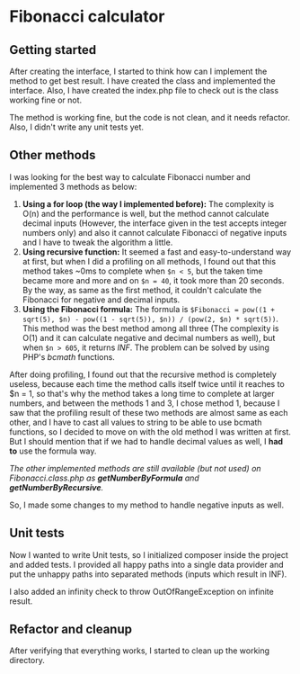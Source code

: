 # Fibonacci calculator

## Getting started
After creating the interface, I started to think how can I implement the method to get best result.
I have created the class and implemented the interface. Also, I have created the index.php file to check out is the class working fine or not.

The method is working fine, but the code is not clean, and it needs refactor. Also, I didn't write any unit tests yet.

## Other methods
I was looking for the best way to calculate Fibonacci number and implemented 3 methods as below:
1. **Using a for loop (the way I implemented before):** The complexity is O(n) and the performance is well, but the
   method cannot calculate decimal inputs (However, the interface given in the test accepts integer numbers
   only) and also it cannot calculate Fibonacci of negative inputs and I have to tweak the algorithm a little.
1. **Using recursive function:** It seemed a fast and easy-to-understand way at first, but when I did
   a profiling on all methods, I found out that this method takes ~0ms to complete when `$n < 5`, but the taken
   time became more and more and on `$n = 40`, it took more than 20 seconds. By the way, as same as the first
   method, it couldn't calculate the Fibonacci for negative and decimal inputs.
1. **Using the Fibonacci formula:** The formula is `$Fibonacci = pow((1 + sqrt(5), $n) - pow((1 - sqrt(5)), $n)) / (pow(2, $n) * sqrt(5))`.
   This method was the best method among all three (The complexity is O(1) and it can calculate negative and decimal numbers as well),
   but when `$n > 605`, it returns *INF*. The problem can be solved by using PHP's *bcmath* functions.

After doing profiling, I found out that the recursive method is completely useless, because each time the method calls itself twice
until it reaches to $n = 1, so that's why the method takes a long time to complete at larger numbers, and between the methods 1 and 3,
I chose method 1, because I saw that the profiling result of these two methods are almost same as each other, and I have to cast
all values to string to be able to use bcmath functions, so I decided to move on with the old method I was written at first. But I
should mention that if we had to handle decimal values as well, I **had to** use the formula way.

*The other implemented methods are still available (but not used) on Fibonacci.class.php as **getNumberByFormula** and **getNumberByRecursive**.*

So, I made some changes to my method to handle negative inputs as well.

## Unit tests
Now I wanted to write Unit tests, so I initialized composer inside the project and added tests. I provided all happy paths into a single
data provider and put the unhappy paths into separated methods (inputs which result in INF).

I also added an infinity check to throw OutOfRangeException on infinite result.

## Refactor and cleanup

After verifying that everything works, I started to clean up the working directory.